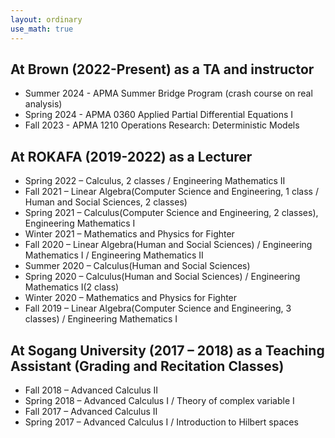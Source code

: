 ```yaml
---
layout: ordinary
use_math: true 
---
```

## At Brown (2022-Present) as a TA and instructor
- Summer 2024 - APMA Summer Bridge Program (crash course on real analysis)
- Spring 2024 - APMA 0360 Applied Partial Differential Equations I
- Fall 2023 - APMA 1210 Operations Research: Deterministic Models

## At ROKAFA (2019-2022) as a Lecturer
- Spring 2022 – Calculus, 2 classes / Engineering Mathematics II
- Fall 2021 – Linear Algebra(Computer Science and Engineering, 1 class / Human and Social Sciences, 2 classes)  
- Spring 2021 – Calculus(Computer Science and Engineering, 2 classes), Engineering Mathematics I 
- Winter 2021 – Mathematics and Physics for Fighter
- Fall 2020 – Linear Algebra(Human and Social Sciences) / Engineering Mathematics I / Engineering Mathematics II 
- Summer 2020 – Calculus(Human and Social Sciences)
- Spring 2020 – Calculus(Human and Social Sciences) / Engineering Mathematics I(2 class) 
- Winter 2020 – Mathematics and Physics for Fighter
- Fall 2019 – Linear Algebra(Computer Science and Engineering, 3 classes) / Engineering Mathematics I

## At Sogang University (2017 – 2018) as a Teaching Assistant (Grading and Recitation Classes)

- Fall 2018 – Advanced Calculus II
- Spring 2018 –  Advanced Calculus I / Theory of complex variable I
- Fall 2017 – Advanced Calculus II
- Spring 2017 – Advanced Calculus I / Introduction to Hilbert spaces
